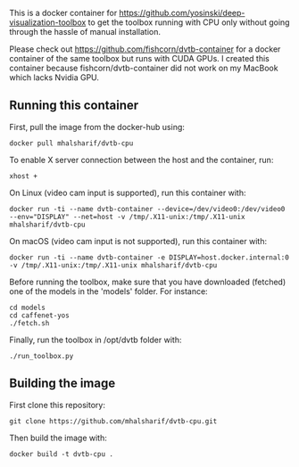 This is a docker container for https://github.com/yosinski/deep-visualization-toolbox to get the toolbox running with CPU only without going through the hassle of manual installation.

Please check out https://github.com/fishcorn/dvtb-container for a docker container of the same toolbox but runs with CUDA GPUs. I created this container because fishcorn/dvtb-container did not work on my MacBook which lacks Nvidia GPU.

## Running this container

First, pull the image from the docker-hub using:
```
docker pull mhalsharif/dvtb-cpu
```

To enable X server connection between the host and the container, run:
```
xhost +
```

On Linux (video cam input is supported), run this container with:
```
docker run -ti --name dvtb-container --device=/dev/video0:/dev/video0 --env="DISPLAY" --net=host -v /tmp/.X11-unix:/tmp/.X11-unix mhalsharif/dvtb-cpu
```
On macOS (video cam input is not supported), run this container with:
```
docker run -ti --name dvtb-container -e DISPLAY=host.docker.internal:0 -v /tmp/.X11-unix:/tmp/.X11-unix mhalsharif/dvtb-cpu
```

Before running the toolbox, make sure that you have downloaded (fetched) one of the models in the 'models' folder. For instance:
```
cd models
cd caffenet-yos
./fetch.sh
```

Finally, run the toolbox in /opt/dvtb folder with:
```
./run_toolbox.py
```

## Building the image

First clone this repository:
```
git clone https://github.com/mhalsharif/dvtb-cpu.git
```

Then build the image with:
```
docker build -t dvtb-cpu .
```
